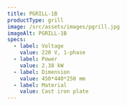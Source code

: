 ```yaml
---
title: PGRILL-1B
productType: grill
image: /src/assets/images/pgrill.jpg
imageAlt: PGRILL-1B
specs:
  - label: Voltage
    value: 220 V, 1-phase
  - label: Power
    value: 2.38 kW
  - label: Dimension
    value: 450*440*250 mm
  - label: Material
    value: Cast iron plate
---
```

